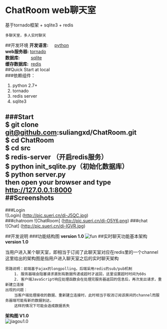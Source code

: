 # ChatRoom web聊天室

基于tornado框架 + sqlite3 + redis 

    多聊天室，多人实时聊天
##开发环境
**开发语言:**&nbsp;&nbsp;&nbsp;&nbsp;&nbsp;[python](https://www.python.org/)        
**web服务器:**&nbsp;[tornado](http://www.tornadoweb.org/en/stable/)    
**数据库:**&nbsp;&nbsp;&nbsp;&nbsp;&nbsp;&nbsp;&nbsp;&nbsp;&nbsp;[sqlite](https://www.sqlite.org/)     
**缓存数据库:**&nbsp;&nbsp;[redis](http://redis.io/)    
##Quick Start at local    
###依赖组件：   
1. python 2.7+
2. tornado
3. redis server
4. sqlite3   
    
###Start    
$ git clone git@github.com:suliangxd/ChatRoom.git   
$ cd ChatRoom      
$ cd src    
$ redis-server  （开启redis服务）          
$ python init_sqlite.py（初始化数据库）      
$ python server.py    
then open your browser and type http://127.0.0.1:8000       
##Screenshots     
--
###Login    
![Login] (http://pic.sueri.cn/di-J5QC.jpg)   
###chatroom
![ChatRoom] (http://pic.sueri.cn/di-O5Y6.png)
###chat   
![Chat] (http://pic.sueri.cn/di-IGVR.jpg)

##开发说明
###功能结构图
**version 1.0**
![fun](http://i.niupic.com/images/2015/08/04/55c0a1aac44c8.jpg)
##实时聊天功能基本架构
**version 1.0**     

当用户进入某个聊天室，即相当于订阅了此聊天室对应在redis里的一个channel      
这里给出的架构图是指用户进入聊天室之后的实时聊天架构   
        
    思路说明：前端基于ajax的longpolling，后端采用redis的sub/pub机制
        1. 服务器端会阻塞请求直到有数据传递或超时才返回，这里设置超时时间为60s
        2. 客户端JavaScript响应处理函数会在处理完服务器返回的信息后，再次发出请求，重新建立连接
    出现的问题：
        当客户端处理接收的数据、重新建立连接时，此时相当于取消订阅该房间的channel而服务器端可能有新的数据到达，
        这样的情况下可能会造成数据丢失     
**架构图 V1.0**     
![jiagou1.0](http://i.niupic.com/images/2015/08/05/55c1775f7bed6.jpg)

